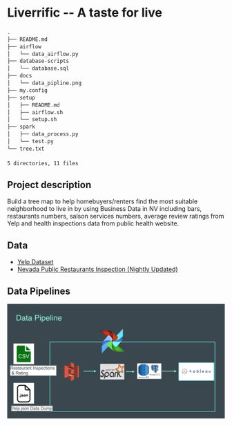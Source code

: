 # Liverrific  -- A taste for live
```bash
.
├── README.md
├── airflow
│   └── data_airflow.py
├── database-scripts
│   └── database.sql
├── docs
│   └── data_pipline.png
├── my.config
├── setup
│   ├── README.md
│   ├── airflow.sh
│   └── setup.sh
├── spark
│   ├── data_process.py
│   └── test.py
└── tree.txt

5 directories, 11 files
```
## Project description
  Build a tree map to help homebuyers/renters find the most suitable neighborhood to live in by using Business Data in NV including bars, restaurants numbers, salson services numbers, average review ratings from Yelp and health inspections data from  public health website.
## Data
* [Yelp Dataset]( https://www.yelp.com/dataset/challenge)
* [Nevada Public Restaurants Inspection (Nightly Updated)](https://www.southernnevadahealthdistrict.org/permits-and-regulations/restaurant-inspections/developers/)
## Data Pipelines
![alt text](https://github.com/YOUYOU1205/YelpNeighborhoodBigData/blob/master/docs/data_pipline.png)

